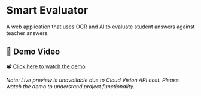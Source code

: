 # Smart Evaluator

A web application that uses OCR and AI to evaluate student answers against teacher answers.

## 🎥 Demo Video

📽️ [Click here to watch the demo]([https://drive.google.com/file/d/your_video_id/view](https://drive.google.com/file/d/1LDq5meV6eA1qhZXFuZDMQE2gnezhozGl/view?usp=drive_link))

_Note: Live preview is unavailable due to Cloud Vision API cost. Please watch the demo to understand project functionality._


